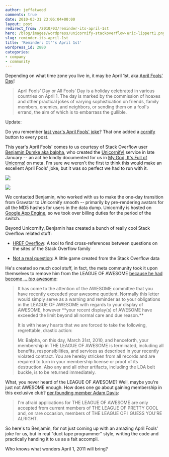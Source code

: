 ```yaml
---
author: jeffatwood
comments: true
date: 2010-03-31 23:06:04+00:00
layout: post
redirect_from: /2010/03/reminder-its-april-1st
hero: /blog/images/wordpress/unicornify-stackoverflow-eric-lippert1.png
slug: reminder-its-april-1st
title: 'Reminder: It''s April 1st'
wordpress_id: 2880
categories:
- company
- community
---
```


Depending on what time zone you live in, it may be April 1st, aka [April Fools' Day](http://en.wikipedia.org/wiki/April_Fools'_Day)!





<blockquote>
April Fools' Day or All Fools' Day is a holiday celebrated in various countries on April 1. The day is marked by the commission of hoaxes and other practical jokes of varying sophistication on friends, family members, enemies, and neighbors, or sending them on a fool's errand, the aim of which is to embarrass the gullible.
</blockquote>





Update:



Do you remember [last year's April Fools' joke](http://meta.stackoverflow.com/questions/20477/the-fancy-and-amazing-april-fools-question)? That one added a [cornify](http://www.cornify.com/) button to every post.



This year's April Fools' comes to us courtesy of Stack Overflow user [Benjamin Dumke aka balpha](http://stackoverflow.com/users/115866/balpha), who created the [Unicornify!](http://unicornify.appspot.com/) service in late January -- an act he kindly documented for us in [My God, It's Full of Unicorns!](http://meta.stackoverflow.com/questions/37328/my-godits-full-of-unicorns) on meta. I'm sure we weren't the first to think this would make an excellent April Fools' joke, but it was so perfect we had to run with it.



![](/blog/images/wordpress/unicornify-stackoverflow-eric-lippert1.png)



![](/blog/images/wordpress/unicornify-stackoverflow-userlist1.png)






We contacted Benjamin, who worked with us to make the one-day transition from Gravatar to Unicornify smooth -- primarily by pre-rendering avatars for all the MD5 hashes for users in the data dump. Unicornify is hosted on [Google App Engine](http://code.google.com/appengine/), so we took over billing duties for the period of the switch.



Beyond Unicornify, Benjamin has created a bunch of really cool Stack Overflow related stuff:







  * [HREF Overflow](http://meta.stackoverflow.com/questions/21600): A tool to find cross-references between questions on the sites of the Stack Overflow family

  * [Not a real question](http://notarealquestion.appspot.com/): A little game created from the Stack Overflow data




He's created so much cool stuff, in fact, the meta community took it upon themselves to remove him from the LEAGUE OF AWESOME [because he had become ... _too_ awesome](http://meta.stackoverflow.com/questions/44840/to-balpha-re-unicorn-infestation):





<blockquote>
It has come to the attention of the AWESOME committee that you have recently exceeded your awesome quotient. Normally this letter would simply serve as a warning and reminder as to your obligations in the LEAGUE OF AWESOME with regards to your display of AWESOME, however **your recent display(s) of AWESOME have exceeded the limit beyond all normal care and due reason.**

> 
> 
It is with heavy hearts that we are forced to take the following, regrettable, drastic action:

> 
> 
Mr. Balpha, on this day, March 31st, 2010, and henceforth, your membership in THE LEAGUE OF AWESOME is terminated, including all benefits, responsibilities, and services as described in your recently violated contract. You are hereby stricken from all records and are required to turn in your membership license or proof of its destruction. Also any and all other artifacts, including the LOA belt buckle, is to be returned immediately.
</blockquote>





What, you never heard of the LEAGUE OF AWESOME? Well, maybe you're just not AWESOME enough. How does one go about gaining membership in this exclusive club? [per founding member Adam Davis](http://meta.stackoverflow.com/questions/44840/to-balpha-re-unicorn-infestation/44841#44841):





<blockquote>
I'm afraid applications for THE LEAGUE OF AWESOME are only accepted from current members of THE LEAGUE OF PRETTY COOL and, on rare occasion, members of THE LEAGUE OF I GUESS YOU'RE ALRIGHT.
</blockquote>





So here's to Benjamin, for not just coming up with an amazing April Fools' joke for us, but in real "duct tape programmer" style, writing the code and practically handing it to us as a fait accompli.



Who knows what wonders April 1, 2011 will bring? 

